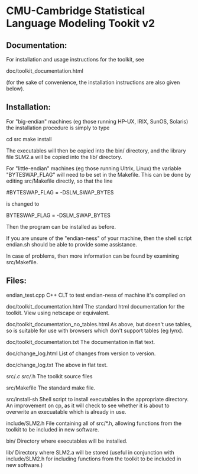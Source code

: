 CMU-Cambridge Statistical Language Modeling Tookit v2
=====================================================

Documentation:
--------------

For installation and usage instructions for the toolkit, see 

doc/toolkit_documentation.html

(for the sake of convenience, the installation instructions are also
given below).

Installation:
-------------

For "big-endian" machines (eg those running HP-UX, IRIX, SunOS,
Solaris) the installation procedure is simply to type

  cd src
  make install

The executables will then be copied into the bin/ directory, and the
library file SLM2.a will be copied into the lib/ directory.

For "little-endian" machines (eg those running Ultrix, Linux) the
variable "BYTESWAP_FLAG" will need to be set in the Makefile. This can
be done by editing src/Makefile directly, so that the line

#BYTESWAP_FLAG  = -DSLM_SWAP_BYTES

is changed to 

BYTESWAP_FLAG  = -DSLM_SWAP_BYTES

Then the program can be installed as before.

If you are unsure of the "endian-ness" of your machine, then the shell
script endian.sh should be able to provide some assistance.

In case of problems, then more information can be found by examining
src/Makefile.

Files:
------

endian_test.cpp  C++ CLT to test endian-ness of machine it's compiled on

doc/toolkit_documentation.html   The standard html documentation for the 
   toolkit. View using netscape or equivalent.

doc/toolkit_documentation_no_tables.html   As above, but doesn't use 
   tables, so is suitable for use with browsers which don't support
   tables (eg lynx).

doc/toolkit_documentation.txt   The documentation in flat text.

doc/change_log.html   List of changes from version to version.

doc/change_log.txt   The above in flat text. 

src/*.c src/*.h  The toolkit source files

src/Makefile  The standard make file.

src/install-sh  Shell script to install executables in the appropriate
   directory. An improvement on cp, as it will check to see whether it is 
   about to overwrite an execuatable which is already in use.

include/SLM2.h   File containing all of src/*.h, allowing 
   functions from the toolkit to be included in new software.

bin/   Directory where executables will be installed.

lib/   Directory where SLM2.a will be stored (useful in conjunction with 
   include/SLM2.h for including functions from the toolkit to be included 
   in new software.)





